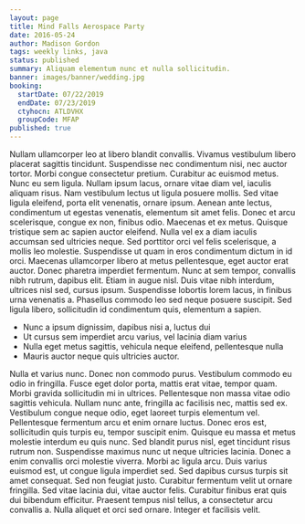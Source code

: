 ```yaml
---
layout: page
title: Mind Falls Aerospace Party
date: 2016-05-24
author: Madison Gordon
tags: weekly links, java
status: published
summary: Aliquam elementum nunc et nulla sollicitudin.
banner: images/banner/wedding.jpg
booking:
  startDate: 07/22/2019
  endDate: 07/23/2019
  ctyhocn: ATLDVHX
  groupCode: MFAP
published: true
---
```

Nullam ullamcorper leo at libero blandit convallis. Vivamus vestibulum libero placerat sagittis tincidunt. Suspendisse nec condimentum nisi, nec auctor tortor. Morbi congue consectetur pretium. Curabitur ac euismod metus. Nunc eu sem ligula. Nullam ipsum lacus, ornare vitae diam vel, iaculis aliquam risus. Nam vestibulum lectus ut ligula posuere mollis. Sed vitae ligula eleifend, porta elit venenatis, ornare ipsum. Aenean ante lectus, condimentum ut egestas venenatis, elementum sit amet felis. Donec et arcu scelerisque, congue ex non, finibus odio. Maecenas et ex metus. Quisque tristique sem ac sapien auctor eleifend. Nulla vel ex a diam iaculis accumsan sed ultricies neque. Sed porttitor orci vel felis scelerisque, a mollis leo molestie.
Suspendisse ut quam in eros condimentum dictum in id orci. Maecenas ullamcorper libero at metus pellentesque, eget auctor erat auctor. Donec pharetra imperdiet fermentum. Nunc at sem tempor, convallis nibh rutrum, dapibus elit. Etiam in augue nisl. Duis vitae nibh interdum, ultrices nisl sed, cursus ipsum. Suspendisse lobortis lorem lacus, in finibus urna venenatis a. Phasellus commodo leo sed neque posuere suscipit. Sed ligula libero, sollicitudin id condimentum quis, elementum a sapien.

* Nunc a ipsum dignissim, dapibus nisi a, luctus dui
* Ut cursus sem imperdiet arcu varius, vel lacinia diam varius
* Nulla eget metus sagittis, vehicula neque eleifend, pellentesque nulla
* Mauris auctor neque quis ultricies auctor.

Nulla et varius nunc. Donec non commodo purus. Vestibulum commodo eu odio in fringilla. Fusce eget dolor porta, mattis erat vitae, tempor quam. Morbi gravida sollicitudin mi in ultrices. Pellentesque non massa vitae odio sagittis vehicula. Nullam nunc ante, fringilla ac facilisis nec, mattis sed ex. Vestibulum congue neque odio, eget laoreet turpis elementum vel. Pellentesque fermentum arcu et enim ornare luctus. Donec eros est, sollicitudin quis turpis eu, tempor suscipit enim. Quisque eu massa et metus molestie interdum eu quis nunc. Sed blandit purus nisl, eget tincidunt risus rutrum non. Suspendisse maximus nunc ut neque ultricies lacinia. Donec a enim convallis orci molestie viverra. Morbi ac ligula arcu.
Duis varius euismod est, ut congue ligula imperdiet sed. Sed dapibus cursus turpis sit amet consequat. Sed non feugiat justo. Curabitur fermentum velit ut ornare fringilla. Sed vitae lacinia dui, vitae auctor felis. Curabitur finibus erat quis dui bibendum efficitur. Praesent tempus nisl tellus, a consectetur arcu convallis a. Nulla aliquet et orci sed ornare. Integer et facilisis velit.
